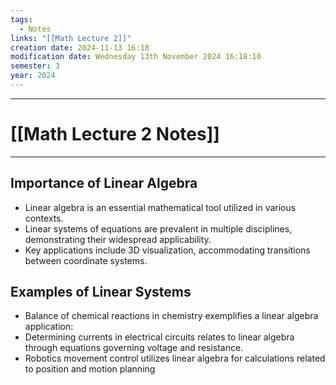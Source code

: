 ```yaml
---
tags:
  - Notes
links: "[[Math Lecture 2]]"
creation date: 2024-11-13 16:18
modification date: Wednesday 13th November 2024 16:18:10
semester: 3
year: 2024
---
```



---
# [[Math Lecture 2 Notes]]

---



## Importance of Linear Algebra

- Linear algebra is an essential mathematical tool utilized in various contexts.
- Linear systems of equations are prevalent in multiple disciplines, demonstrating their widespread applicability.
- Key applications include 3D visualization, accommodating transitions between coordinate systems.


## Examples of Linear Systems

- Balance of chemical reactions in chemistry exemplifies a linear algebra application:
- Determining currents in electrical circuits relates to linear algebra through equations governing voltage and resistance.
- Robotics movement control utilizes linear algebra for calculations related to position and motion planning

